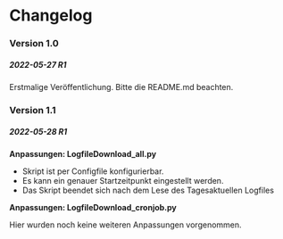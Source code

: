 # Changelog

### Version 1.0
##### 2022-05-27 R1

Erstmalige Veröffentlichung. Bitte die README.md beachten.

### Version 1.1
##### 2022-05-28 R1

**Anpassungen: LogfileDownload_all.py**

* Skript ist per Configfile konfigurierbar.
* Es kann ein genauer Startzeitpunkt eingestellt werden.
* Das Skript beendet sich nach dem Lese des Tagesaktuellen Logfiles

**Anpassungen: LogfileDownload_cronjob.py**

Hier wurden noch keine weiteren Anpassungen vorgenommen. 


